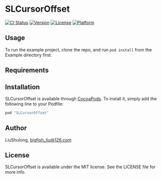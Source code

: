 # SLCursorOffset

[![CI Status](http://img.shields.io/travis/LiuShulong/SLCursorOffset.svg?style=flat)](https://travis-ci.org/LiuShulong/SLCursorOffset)
[![Version](https://img.shields.io/cocoapods/v/SLCursorOffset.svg?style=flat)](http://cocoapods.org/pods/SLCursorOffset)
[![License](https://img.shields.io/cocoapods/l/SLCursorOffset.svg?style=flat)](http://cocoapods.org/pods/SLCursorOffset)
[![Platform](https://img.shields.io/cocoapods/p/SLCursorOffset.svg?style=flat)](http://cocoapods.org/pods/SLCursorOffset)

## Usage

To run the example project, clone the repo, and run `pod install` from the Example directory first.

## Requirements

## Installation

SLCursorOffset is available through [CocoaPods](http://cocoapods.org). To install
it, simply add the following line to your Podfile:

```ruby
pod "SLCursorOffset"
```

## Author

LiuShulong, bigfish_liu@126.com

## License

SLCursorOffset is available under the MIT license. See the LICENSE file for more info.
